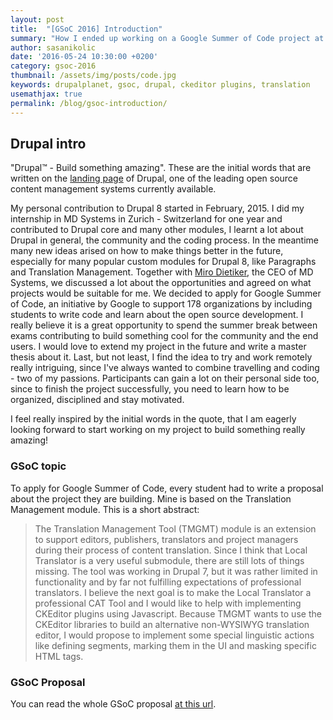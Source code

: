 ```yaml
---
layout: post
title:  "[GSoC 2016] Introduction"
summary: "How I ended up working on a Google Summer of Code project at Google"
author: sasanikolic
date: '2016-05-24 10:30:00 +0200'
category: gsoc-2016
thumbnail: /assets/img/posts/code.jpg
keywords: drupalplanet, gsoc, drupal, ckeditor plugins, translation
usemathjax: true
permalink: /blog/gsoc-introduction/
---
```


## Drupal intro

"Drupal™ - Build something amazing". These are the initial words that are written on the [landing page](https://www.drupal.org) of Drupal, one of the leading open source content management systems currently available.

My personal contribution to Drupal 8 started in February, 2015. I did my internship in MD Systems in Zurich - Switzerland for one year and contributed to Drupal core and many other modules, I learnt a lot about 
Drupal in general, the community and the coding process. In the meantime many new ideas arised on how to make things better in the future, especially for many popular custom modules for Drupal 8, like Paragraphs and Translation Management. 
Together with [Miro Dietiker](https://www.drupal.org/u/miro_dietiker), the CEO of MD Systems, we discussed a lot about the opportunities and agreed on what projects would be suitable for me.
We decided to apply for Google Summer of Code, an initiative by Google to support 178 organizations by including students to write code and learn about the open source development. 
I really believe it is a great opportunity to spend the summer break between exams contributing to build something cool for the community and the end users. I would love to extend my project in the future and write a master thesis about it. 
Last, but not least, I find the idea to try and work remotely really intriguing, since I've always wanted to combine travelling and coding - two of my passions. Participants can gain a lot on their personal side too, since to finish the project 
successfully, you need to learn how to be organized, disciplined and stay motivated.

I feel really inspired by the initial words in the quote, that I am eagerly looking forward to start working on my project to build something really amazing!

### GSoC topic

To apply for Google Summer of Code, every student had to write a proposal about the project they are building. Mine is based on the Translation Management module.
This is a short abstract:

> The Translation Management Tool (TMGMT) module is an extension to support editors, publishers, translators and 
project managers during their process of content translation. Since I think that Local Translator is a very 
useful submodule, there are still lots of things missing. The tool was working in Drupal 7, but it was rather 
limited in functionality and by far not fulfilling expectations of professional translators. I believe the next 
goal is to make the Local Translator a professional CAT Tool and I would like to help with implementing CKEditor 
plugins using Javascript. Because TMGMT wants to use the CKEditor libraries to build an alternative non-WYSIWYG 
translation editor, I would propose to implement some special linguistic actions like defining segments, marking 
them in the UI and masking specific HTML tags.

### GSoC Proposal
You can read the whole GSoC proposal [at this url](https://docs.google.com/document/d/1s2vqifV6rDJHXMCYKAqz7Xgd7ZEHx7zTWHVkAuwRGsg/edit?usp=sharing).
